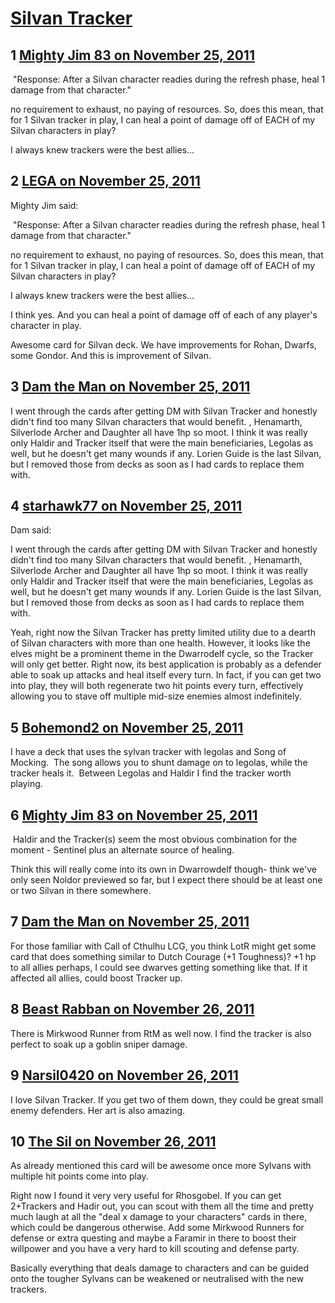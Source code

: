 # [Silvan Tracker](https://community.fantasyflightgames.com/topic/56749-silvan-tracker/)

## 1 [Mighty Jim 83 on November 25, 2011](https://community.fantasyflightgames.com/topic/56749-silvan-tracker/?do=findComment&comment=560072)

 "Response: After a Silvan character readies during the refresh phase, heal 1 damage from that character."

no requirement to exhaust, no paying of resources. So, does this mean, that for 1 Silvan tracker in play, I can heal a point of damage off of EACH of my Silvan characters in play?

I always knew trackers were the best allies...

## 2 [LEGA on November 25, 2011](https://community.fantasyflightgames.com/topic/56749-silvan-tracker/?do=findComment&comment=560075)

Mighty Jim said:

 "Response: After a Silvan character readies during the refresh phase, heal 1 damage from that character."

no requirement to exhaust, no paying of resources. So, does this mean, that for 1 Silvan tracker in play, I can heal a point of damage off of EACH of my Silvan characters in play?

I always knew trackers were the best allies...



I think yes. And you can heal a point of damage off of each of any player's character in play.

Awesome card for Silvan deck. We have improvements for Rohan, Dwarfs, some Gondor. And this is improvement of Silvan.

## 3 [Dam the Man on November 25, 2011](https://community.fantasyflightgames.com/topic/56749-silvan-tracker/?do=findComment&comment=560082)

I went through the cards after getting DM with Silvan Tracker and honestly didn't find too many Silvan characters that would benefit. , Henamarth, Silverlode Archer and Daughter all have 1hp so moot. I think it was really only Haldir and Tracker itself that were the main beneficiaries, Legolas as well, but he doesn't get many wounds if any. Lorien Guide is the last Silvan, but I removed those from decks as soon as I had cards to replace them with.

## 4 [starhawk77 on November 25, 2011](https://community.fantasyflightgames.com/topic/56749-silvan-tracker/?do=findComment&comment=560085)

Dam said:

I went through the cards after getting DM with Silvan Tracker and honestly didn't find too many Silvan characters that would benefit. , Henamarth, Silverlode Archer and Daughter all have 1hp so moot. I think it was really only Haldir and Tracker itself that were the main beneficiaries, Legolas as well, but he doesn't get many wounds if any. Lorien Guide is the last Silvan, but I removed those from decks as soon as I had cards to replace them with.



Yeah, right now the Silvan Tracker has pretty limited utility due to a dearth of Silvan characters with more than one health. However, it looks like the elves might be a prominent theme in the Dwarrodelf cycle, so the Tracker will only get better. Right now, its best application is probably as a defender able to soak up attacks and heal itself every turn. In fact, if you can get two into play, they will both regenerate two hit points every turn, effectively allowing you to stave off multiple mid-size enemies almost indefinitely. 

## 5 [Bohemond2 on November 25, 2011](https://community.fantasyflightgames.com/topic/56749-silvan-tracker/?do=findComment&comment=560163)

I have a deck that uses the sylvan tracker with legolas and Song of Mocking.  The song allows you to shunt damage on to legolas, while the tracker heals it.  Between Legolas and Haldir I find the tracker worth playing.

## 6 [Mighty Jim 83 on November 25, 2011](https://community.fantasyflightgames.com/topic/56749-silvan-tracker/?do=findComment&comment=560168)

 Haldir and the Tracker(s) seem the most obvious combination for the moment - Sentinel plus an alternate source of healing.

Think this will really come into its own in Dwarrowdelf though- think we've only seen Noldor previewed so far, but I expect there should be at least one or two Silvan in there somewhere.

## 7 [Dam the Man on November 25, 2011](https://community.fantasyflightgames.com/topic/56749-silvan-tracker/?do=findComment&comment=560175)

For those familiar with Call of Cthulhu LCG, you think LotR might get some card that does something similar to Dutch Courage (+1 Toughness)? +1 hp to all allies perhaps, I could see dwarves getting something like that. If it affected all allies, could boost Tracker up.

## 8 [Beast Rabban on November 26, 2011](https://community.fantasyflightgames.com/topic/56749-silvan-tracker/?do=findComment&comment=560317)

There is Mirkwood Runner from RtM as well now. I find the tracker is also perfect to soak up a goblin sniper damage.

## 9 [Narsil0420 on November 26, 2011](https://community.fantasyflightgames.com/topic/56749-silvan-tracker/?do=findComment&comment=560451)

I love Silvan Tracker. If you get two of them down, they could be great small enemy defenders. Her art is also amazing.

## 10 [The Sil on November 26, 2011](https://community.fantasyflightgames.com/topic/56749-silvan-tracker/?do=findComment&comment=560496)

As already mentioned this card will be awesome once more Sylvans with multiple hit points come into play.

Right now I found it very very useful for Rhosgobel. If you can get 2+Trackers and Hadir out, you can scout with them all the time and pretty much laugh at all the "deal x damage to your characters" cards in there, which could be dangerous otherwise. Add some Mirkwood Runners for defense or extra questing and maybe a Faramir in there to boost their willpower and you have a very hard to kill scouting and defense party.

Basically everything that deals damage to characters and can be guided onto the tougher Sylvans can be weakened or neutralised with the new trackers.


